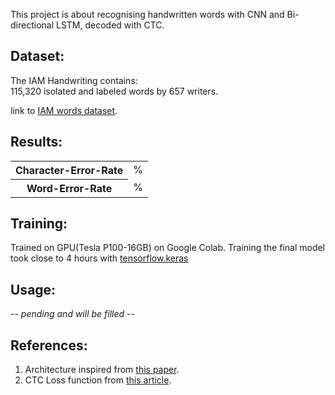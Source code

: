 This project is about recognising handwritten words with CNN and Bi-directional LSTM, decoded with CTC.

## Dataset:

The IAM Handwriting contains:  
115,320 isolated and labeled words by 657 writers.

link to <a href=http://www.fki.inf.unibe.ch/databases/iam-handwriting-database>IAM words dataset</a>. 

## Results:
<table style="width:100%">
  <tr>
    <th>Character-Error-Rate</th>
    <td>  %</td>
  </tr>
  <tr>
    <th>Word-Error-Rate</th>
    <td>  %</td>
  </tr>
</table>

## Training:
Trained on GPU(Tesla P100-16GB) on Google Colab.
Training the final model took close to 4 hours with <a href=https://www.tensorflow.org/api_docs/python/tf/keras>tensorflow.keras</a>

## Usage:
-- <i>pending and will be filled</i> --

## References:
<ol>
  <li>Architecture inspired from <a href=https://arxiv.org/pdf/1507.05717.pdf>this paper</a>.</li>
  <li>CTC Loss function from <a href=https://towardsdatascience.com/intuitively-understanding-connectionist-temporal-classification-3797e43a86c>this article</a>.</li>
</ol>
